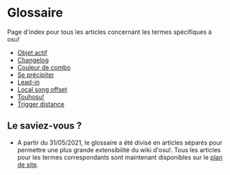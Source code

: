 # Glossaire

Page d'index pour tous les articles concernant les termes spécifiques à osu!

- [Objet actif](Active_object)
- [Changelog](Changelog)
- [Couleur de combo](Combo_colour)
- [Se précipiter](Dash)
- [Lead-in](Lead-in)
- [Local song offset](Local_song_offset)
- [Touhosu!](Touhosu!)
- [Trigger distance](Trigger_distance)

## Le saviez-vous ?

- A partir du 31/05/2021, le glossaire a été divisé en articles séparés pour permettre une plus grande extensibilité du wiki d'osu!. Tous les articles pour les termes correspondants sont maintenant disponibles sur le [plan de site](/wiki/Sitemap).
